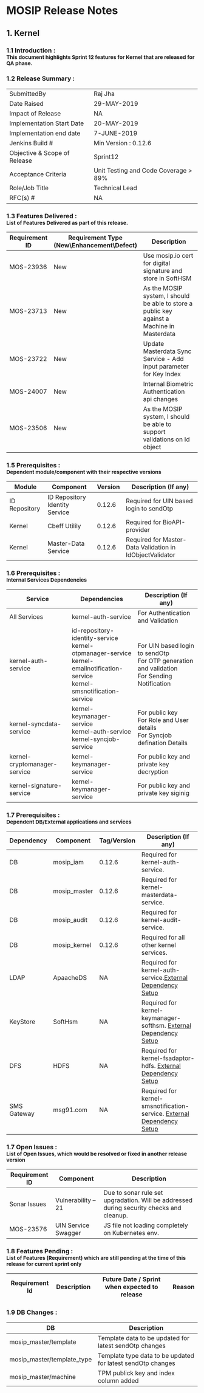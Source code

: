 
# MOSIP Release Notes
## 1. Kernel

### 1.1 Introduction : <br><sub>This document highlights Sprint 12 features for Kernel that are released for QA phase.</sub></br>

### 1.2 Release Summary : 
|         |          |
|----------|----------|
SubmittedBy|Raj Jha
Date Raised | 29-MAY-2019
Impact of Release|NA
Implementation Start Date |20-MAY-2019
Implementation end date	|7-JUNE-2019
Jenkins Build #	|Min Version : 0.12.6 
Objective & Scope of Release| Sprint12
Acceptance Criteria	| Unit Testing and Code Coverage > 89%
Role/Job Title|Technical Lead
RFC(s) #|	NA


### 1.3 Features Delivered : <br><sub>List of Features Delivered as part of this release.</sub></br>
Requirement ID | Requirement Type <br>(New\\Enhancement\\Defect)</br> | Description
-----|----------|-------------
MOS-23936|New|Use mosip.io cert for digital signature and store in SoftHSM
MOS-23713|New|As the MOSIP system, I should be able to store a public key against a Machine in Masterdata
MOS-23722|New|Update Masterdata Sync Service - Add input parameter for Key Index
MOS-24007|New|Internal Biometric Authentication api changes
MOS-23506|New|As the MOSIP system, I should be able to support validations on Id object


### 1.5 Prerequisites : <br><sub>Dependent module/component with their respective versions</sub></br>
Module|Component|Version|Description (If any)
-----|-------------|----------------|--------------
ID Repository|ID Repository Identity Service|0.12.6|Required for UIN based login to sendOtp
Kernel|Cbeff Utilily|0.12.6|Required for BioAPI-provider
Kernel|Master-Data Service|0.12.6|Required for Master-Data Validation in IdObjectValidator

### 1.6 Prerequisites : <br><sub>Internal Services Dependencies</sub></br>
Service|Dependencies|Description (If any)
----------|--------------|----------------
All Services | kernel-auth-service | For Authentication and Validation
kernel-auth-service | id-repository-identity-service <br> kernel-otpmanager-service <br> kernel-emailnotification-service <br> kernel-smsnotification-service | For UIN based login to sendOtp <br> For OTP generation and validation <br> For Sending Notification
kernel-syncdata-service | kernel-keymanager-service <br> kernel-auth-service <br>  kernel-syncjob-service | For public key <br>  For  Role and User details <br> For Syncjob defination Details 
kernel-cryptomanager-service | kernel-keymanager-service | For public key and private key decryption
kernel-signature-service | kernel-keymanager-service | For public key and private key siginig



### 1.7 Prerequisites : <br><sub>Dependent DB/External applications and services</sub></br>
Dependency|Component|Tag/Version|Description (If any)
-----|--------------|----------------|----------------
DB|mosip_iam|0.12.6|Required for kernel-auth-service.
DB|mosip_master|0.12.6|Required for kernel-masterdata-service.
DB|mosip_audit|0.12.6|Required for kernel-audit-service.
DB|mosip_kernel|0.12.6|Required for all other kernel services.
LDAP|ApaacheDS|NA|Required for kernel-auth-service.[External Dependency Setup](https://github.com/mosip/mosip/wiki/Getting-Started#6-installing-external-dependencies-)
KeyStore|SoftHsm|NA|Required for kernel-keymanager-softhsm. [External Dependency Setup](https://github.com/mosip/mosip/wiki/Getting-Started#6-installing-external-dependencies-)
DFS|HDFS|NA|Required for kernel-fsadaptor-hdfs. [External Dependency Setup](https://github.com/mosip/mosip/wiki/Getting-Started#6-installing-external-dependencies-)
SMS Gateway|msg91.com|NA|Required for kernel-smsnotification-service. [External Dependency Setup](https://github.com/mosip/mosip/wiki/Getting-Started#6-installing-external-dependencies-)


### 1.7 Open Issues : <br><sub>List of Open Issues, which would be resolved or fixed in another release version</sub></br>
Requirement ID |Component|Description
-----------------|----------------------|----------------------
Sonar Issues|Vulnerability – 21 | Due to sonar rule set upgradation. Will be addressed during security checks and cleanup.
MOS-23576|UIN Service Swagger | JS file not loading completely on Kubernetes env.



### 1.8 Features Pending : <br><sub>List of Features (Requirement) which are still pending at the time of this release for current sprint only</sub></br>
Requirement Id|Description|Future Date / Sprint when expected to release | Reason
--------------|-----------|-----------|-------------



### 1.9 DB Changes :
|DB|Description|
|---------------|-------------|
| mosip_master/template|Template data to be updated for latest sendOtp changes|
| mosip_master/template_type|Template type data to be updated for latest sendOtp changes|
| mosip_master/machine|TPM publick key and index column added|





